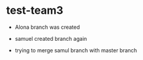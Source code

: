 # test-team3

- Alona branch was created

- samuel created branch again

- trying to merge samul branch with master branch
